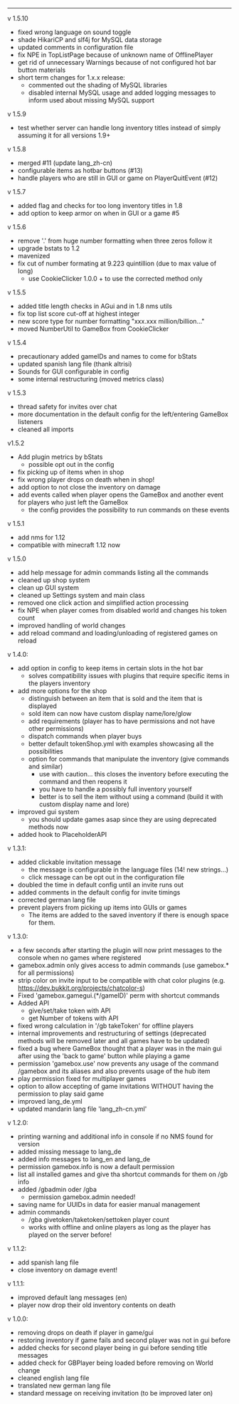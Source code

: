 


--------------------------------------------------
v 1.5.10
- fixed wrong language on sound toggle
- shade HikariCP and slf4j for MySQL data storage
- updated comments in configuration file
- fix NPE in TopListPage because of unknown name of OfflinePlayer
- get rid of unnecessary Warnings because of not configured hot bar button materials
- short term changes for 1.x.x release:
  - commented out the shading of MySQL libraries
  - disabled internal MySQL usage and added logging messages to inform used about missing MySQL support 

v 1.5.9
- test whether server can handle long inventory titles instead of simply assuming it for all versions 1.9+

v 1.5.8
- merged #11 (update lang_zh-cn)
- configurable items as hotbar buttons (#13)
- handle players who are still in GUI or game on PlayerQuitEvent (#12)

v 1.5.7
- added flag and checks for too long inventory titles in 1.8
- add option to keep armor on when in GUI or a game #5

v 1.5.6
- remove '.' from huge number formatting when three zeros follow it
- upgrade bstats to 1.2
- mavenized
- fix cut of number formating at 9.223 quintillion (due to max value of long)
  - use CookieClicker 1.0.0 + to use the corrected method only

v 1.5.5
- added title length checks in AGui and in 1.8 nms utils
- fix top list score cut-off at highest integer
- new score type for number formatting "xxx.xxx million/billion..."
- moved NumberUtil to GameBox from CookieClicker

v 1.5.4
- precautionary added gameIDs and names to come for bStats
- updated spanish lang file (thank altrisi)
- Sounds for GUI configurable in config
- some internal restructuring (moved metrics class)

v 1.5.3
- thread safety for invites over chat
- more documentation in the default config for the left/entering GameBox listeners
- cleaned all imports

v1.5.2
- Add plugin metrics by bStats
  - possible opt out in the config
- fix picking up of items when in shop
- fix wrong player drops on death when in shop!
- add option to not close the inventory on damage
- add events called when player opens the GameBox and another event for players who just left the GameBox
  - the config provides the possibility to run commands on these events

v 1.5.1
- add nms for 1.12
- compatible with minecraft 1.12 now

v 1.5.0
- add help message for admin commands listing all the commands
- cleaned up shop system
- clean up GUI system
- cleaned up Settings system and main class
- removed one click action and simplified action processing
- fix NPE when player comes from disabled world and changes his token count
- improved handling of world changes
- add reload command and loading/unloading of registered games on reload


v 1.4.0:
- add option in config to keep items in certain slots in the hot bar
  - solves compatibility issues with plugins that require specific items in the players inventory
- add more options for the shop
  - distinguish between an item that is sold and the item that is displayed
  - sold item can now have custom display name/lore/glow
  - add requirements (player has to have permissions and not have other permissions)
  - dispatch commands when player buys
  - better default tokenShop.yml with examples showcasing all the possibilities
  - option for commands that manipulate the inventory (give commands and similar)
    - use with caution... this closes the inventory before executing the command and then reopens it
    - you have to handle a possibly full inventory yourself
    - better is to sell the item without using a command (build it with custom display name and lore)
- improved gui system
  - you should update games asap since they are using deprecated methods now
- added hook to PlaceholderAPI

v 1.3.1:
- added clickable invitation message
  - the message is configurable in the language files (14! new strings...)
  - click message can be opt out in the configuration file
- doubled the time in default config until an invite runs out
- added comments in the default config for invite timings
- corrected german lang file
- prevent players from picking up items into GUIs or games
  - The items are added to the saved inventory if there is enough space for them.


v 1.3.0:
- a few seconds after starting the plugin will now print messages to the console when no games where registered
- gamebox.admin only gives access to admin commands (use gamebox.* for all permissions)
- strip color on invite input to be compatible with chat color plugins (e.g. https://dev.bukkit.org/projects/chatcolor-s)
- Fixed 'gamebox.gamegui.(*/gameID)' perm with shortcut commands
- Added API
  - give/set/take token with API
  - get Number of tokens with API
- fixed wrong calculation in '/gb takeToken' for offline players
- internal improvements and restructuring of settings (deprecated methods will be removed later and all games have to be updated)
- fixed a bug where GameBox thought that a player was in the main gui after using the 'back to game' button while playing a game
- permission 'gamebox.use' now prevents any usage of the command /gamebox and its aliases and also prevents usage of the hub item
- play permission fixed for multiplayer games
- option to allow accepting of game invitations WITHOUT having the permission to play said game
- improved lang_de.yml
- updated mandarin lang file 'lang_zh-cn.yml'


v 1.2.0:
- printing warning and additional info in console if no NMS found for version
- added missing message to lang_de
- added info messages to lang_en and lang_de
- permission gamebox.info is now a default permission
- list all installed games and give tha shortcut commands for them on /gb info
- added /gbadmin oder /gba
  - permission gamebox.admin needed!
- saving name for UUIDs in data for easier manual management
- admin commands
  - /gba givetoken/taketoken/settoken player count
  - works with offline and online players as long as the player has played on the server before!

v 1.1.2:
- add spanish lang file
- close inventory on damage event!

v 1.1.1:
- improved default lang messages (en)
- player now drop their old inventory contents on death


v 1.0.0:
- removing drops on death if player in game/gui
- restoring inventory if game fails and second player was not in gui before
- added checks for second player being in gui before sending title messages
- added check for GBPlayer being loaded before removing on World change
- cleaned english lang file
- translated new german lang file
- standard message on receiving invitation (to be improved later on)
